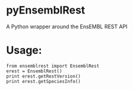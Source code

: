 pyEnsemblRest
=============

A Python wrapper around the EnsEMBL REST API

# Usage:

	from ensemblrest import EnsemblRest
	erest = EnsemblRest()
	print erest.getRestVersion()
	print erest.getSpeciesInfo()
